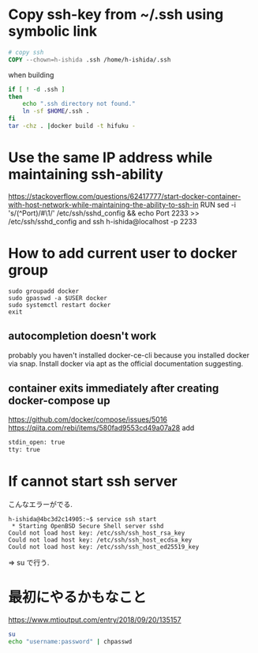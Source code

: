 # Copy ssh-key from ~/.ssh using symbolic link
```Dockerfile
# copy ssh
COPY --chown=h-ishida .ssh /home/h-ishida/.ssh
```

when building
```sh
if [ ! -d .ssh ]
then
    echo ".ssh directory not found."
    ln -sf $HOME/.ssh .
fi
tar -chz . |docker build -t hifuku -
```

# Use the same IP address while maintaining ssh-ability 
https://stackoverflow.com/questions/62417777/start-docker-container-with-host-network-while-maintaining-the-ability-to-ssh-in
RUN sed -i 's/\(^Port\)/#\1/' /etc/ssh/sshd_config && echo Port 2233 >> /etc/ssh/sshd_config
and 
ssh h-ishida@localhost -p 2233

# How to add  current user to docker group
```
sudo groupadd docker
sudo gpasswd -a $USER docker
sudo systemctl restart docker
exit
```
## autocompletion doesn't work
probably you haven't installed docker-ce-cli because you installed docker via snap. Install docker via apt as the official documentation suggesting.

## container exits immediately after creating docker-compose up
https://github.com/docker/compose/issues/5016
https://qiita.com/rebi/items/580fad9553cd49a07a28
add 
```dockerfile
stdin_open: true
tty: true
```

# If cannot start ssh server
こんなエラーがでる. 
```
h-ishida@4bc3d2c14905:~$ service ssh start 
 * Starting OpenBSD Secure Shell server sshd                                                              Could not load host key: /etc/ssh/ssh_host_rsa_key
Could not load host key: /etc/ssh/ssh_host_ecdsa_key
Could not load host key: /etc/ssh/ssh_host_ed25519_key
```
=> su で行う. 

# 最初にやるかもなこと
https://www.mtioutput.com/entry/2018/09/20/135157
```bash
su
echo "username:password" | chpasswd
```


                                                     
